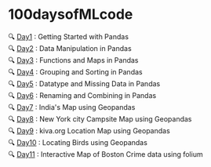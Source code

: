 # 100daysofMLcode

🔍 [Day1](https://github.com/lakshikaparihar/100daysofMLcode/tree/main/1_Getting_Started_with_Pandas) : Getting Started with Pandas <br>
🔍 [Day2](https://github.com/lakshikaparihar/100daysofMLcode/tree/main/2_Pandas_Data_Manipulation) : Data Manipulation in Pandas <br>
🔍 [Day3](https://github.com/lakshikaparihar/100daysofMLcode/tree/main/3_Pandas_Functions_And_Maps) : Functions and Maps in Pandas <br>
🔍 [Day4](https://github.com/lakshikaparihar/100daysofMLcode/tree/main/4_Pandas_Grouping_and_Sorting) : Grouping and Sorting in Pandas <br>
🔍 [Day5](https://github.com/lakshikaparihar/100daysofMLcode/tree/main/5_DataTypes_MissingValues) : Datatype and Missing Data in Pandas <br>
🔍 [Day6](https://github.com/lakshikaparihar/100daysofMLcode/tree/main/6_Pandas_Renaming_Combining) : Renaming and Combining in Pandas <br>
🔍 [Day7](https://github.com/lakshikaparihar/100daysofMLcode/tree/main/7_Geospatial_Analysis_First_Map) : India's Map using Geopandas <br>
🔍 [Day8](https://github.com/lakshikaparihar/100daysofMLcode/tree/main/8_Geospatial_Analysis_Campsite_Map/Campsite-Map) : New York city Campsite Map using Geopandas <br>
🔍 [Day9](https://github.com/lakshikaparihar/100daysofMLcode/tree/main/9_Kiva_Loans_Philippines_Map) : kiva.org Location Map using Geopandas <br>
🔍 [Day10](https://github.com/lakshikaparihar/100daysofMLcode/tree/main/10_Coordinate_Refrence_System) : Locating Birds using Geopandas <br>
🔍 [Day11](https://github.com/lakshikaparihar/100daysofMLcode/tree/main/11_Boston_Crime_Data) : Interactive Map of Boston Crime data using folium <br>
